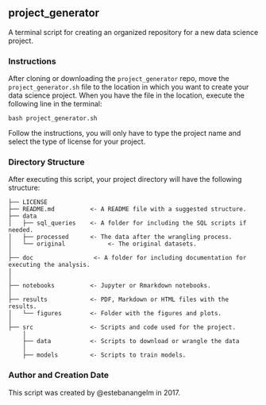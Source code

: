## project_generator

A terminal script for creating an organized repository for a new data science project.

### Instructions

After cloning or downloading the `project_generator` repo, move the `project_generator.sh` file to the location in which you want to create your data science project. When you have the file in the location, execute the following line in the terminal:

```
bash project_generator.sh

```
Follow the instructions, you will only have to type the project name and select the type of license for your project.

### Directory Structure

After executing this script, your project directory will have the following structure:


```
├── LICENSE
├── README.md          <- A README file with a suggested structure.
├── data
│   ├── sql_queries    <- A folder for including the SQL scripts if needed.
│   ├── processed      <- The data after the wrangling process.
│   └── original            <- The original datasets.
│
├── doc               	<- A folder for including documentation for executing the analysis.
│
│
├── notebooks          <- Jupyter or Rmarkdown notebooks.
│
├── results            <- PDF, Markdown or HTML files with the results.
│   └── figures        <- Folder with the figures and plots.
│
├── src                <- Scripts and code used for the project.
	│
	├── data           <- Scripts to download or wrangle the data
	│
	├── models         <- Scripts to train models.
```

### Author and Creation Date

This script was created by @estebanangelm in 2017.